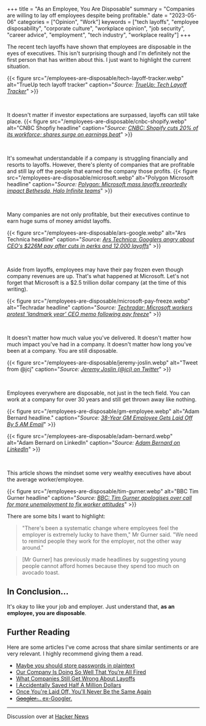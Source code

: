 +++
title = "As an Employee, You Are Disposable"
summary = "Companies are willing to lay off employees despite being profitable."
date = "2023-05-06"
categories = ["Opinion", "Work"]
keywords = ["tech layoffs", "employee disposability", "corporate culture", "workplace opinion", "job security", "career advice", "employment", "tech industry", "workplace reality"]
+++

The recent tech layoffs have shown that employees are disposable in the eyes of executives. This isn't surprising though and I'm definitely not the first person that has written about this. I just want to highlight the current situation.

{{< figure src="/employees-are-disposable/tech-layoff-tracker.webp" alt="TrueUp tech layoff tracker"
caption="*Source: [TrueUp: Tech Layoff Tracker](https://www.trueup.io/layoffs)*" >}}

<br>

It doesn't matter if investor expectations are surpassed, layoffs can still take place.
{{< figure src="/employees-are-disposable/cnbc-shopify.webp" alt="CNBC Shopfiy headline"
caption="*Source: [CNBC: Shopify cuts 20% of its workforce; shares surge on earnings beat](https://www.cnbc.com/2023/05/04/shopify-cuts-20percent-of-its-workforce-shares-surge-on-earnings-beat.html)*" >}}

<br>

It's somewhat understandable if a company is struggling financially and resorts to layoffs. However, there's plenty of companies that are profitable and still lay off the people that earned the company those profits.
{{< figure src="/employees-are-disposable/microsoft.webp" alt="Polygon Microsoft headline"
caption="*Source: [Polygon: Microsoft mass layoffs reportedly impact Bethesda, Halo Infinite teams](https://www.polygon.com/23561210/microsoft-layoffs-xbox-bethesda-halo-infinite-343-industries)*" >}}

<br>

Many companies are not only profitable, but their executives continue to earn huge sums of money amidst layoffs.

{{< figure src="/employees-are-disposable/ars-google.webp" alt="Ars Technica headline"
caption="*Source: [Ars Technica: Googlers angry about CEO's $226M pay after cuts in perks and 12,000 layoffs](https://arstechnica.com/tech-policy/2023/05/googlers-angry-about-ceos-226m-pay-after-cuts-in-perks-and-12000-layoffs/)*" >}}

<br>

Aside from layoffs, employees may have their pay frozen even though company revenues are up. That's what happened at Microsoft. Let's not forget that Microsoft is a $2.5 trillion dollar company (at the time of this writing).

{{< figure src="/employees-are-disposable/microsoft-pay-freeze.webp" alt="Techradar headline"
caption="*Source: [Techradar: Microsoft workers protest 'landmark year' CEO memo following pay freeze](https://www.techradar.com/pro/microsoft-workers-protest-landmark-year-ceo-memo-following-pay-freeze)*" >}}

<br>

It doesn't matter how much value you've delivered. It doesn't matter how much impact you've had in a company. It doesn't matter how long you've been at a company. You are still disposable.

{{< figure src="/employees-are-disposable/jeremy-joslin.webp" alt="Tweet from @jcj"
caption="*Source: [Jeremy Joslin (@jcj) on Twitter](https://twitter.com/jcj/status/1616482322278420481)*" >}}

<br>

Employees everywhere are disposable, not just in the tech field. You can work at a company for over 30 years and still get thrown away like nothing.

{{< figure src="/employees-are-disposable/gm-employee.webp" alt="Adam Bernard headline."
caption="*Source: [38-Year GM Employee Gets Laid Off By 5 AM Email](https://gmauthority.com/blog/2024/11/38-year-gm-employee-gets-laid-off-by-5-am-email/)*" >}}

{{< figure src="/employees-are-disposable/adam-bernard.webp" alt="Adam Bernard on LinkedIn"
caption="*Source: [Adam Bernard on LinkedIn](https://www.linkedin.com/posts/adamdbernard_well-in-unexpected-news-i-was-let-go-from-activity-7263190210874617856-wE6z/)*" >}}

<br>

This article shows the mindset some very wealthy executives have about the average worker/employee.

{{< figure src="/employees-are-disposable/tim-gurner.webp" alt="BBC Tim Gurner headline"
caption="*Source: [BBC: Tim Gurner apologises over call for more unemployment to fix worker attitudes](https://www.bbc.com/news/business-66803279)*" >}}

There are some bits I want to highlight:

> "There's been a systematic change where employees feel the employer is extremely lucky to have them," Mr Gurner said. "We need to remind people they work for the employer, not the other way around."

> [Mr Gurner] has previously made headlines by suggesting young people cannot afford homes because they spend too much on avocado toast.

## In Conclusion...

It's okay to like your job and employer. Just understand that, **as an employee, you are disposable**.

## Further Reading

Here are some articles I've come across that share similar sentiments or are very relevant. I highly recommend giving them a read.
- [Maybe you should store passwords in plaintext](https://www.qword.net/2023/04/30/maybe-you-should-store-passwords-in-plaintext)
- [Our Company Is Doing So Well That You’re All Fired](https://www.mcsweeneys.net/articles/our-company-is-doing-so-well-that-youre-all-fired)
- [What Companies Still Get Wrong About Layoffs](https://hbr.org/2022/12/what-companies-still-get-wrong-about-layoffs)
- [I Accidentally Saved Half A Million Dollars](https://ludic.mataroa.blog/blog/i-accidentally-saved-half-a-million-dollars/)
- [Once You're Laid Off, You'll Never Be the Same Again](https://mertbulan.com/2025/01/26/once-you-are-laid-off-you-will-never-be-the-same-again/)
- [G̶o̶o̶g̶l̶e̶r̶... ex-Googler.](https://nerdy.dev/ex-googler)

---

Discussion over at [Hacker News](https://news.ycombinator.com/item?id=40943436)
